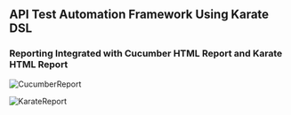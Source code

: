 ## API Test Automation Framework Using Karate DSL



### Reporting Integrated with Cucumber HTML Report and Karate HTML Report


![CucumberReport](/src/test/java/resources/testReportFiles/cucumber_html_report.png?raw=true "Cucumber HTML Report")

![KarateReport](/src/test/java/resources/testReportFiles/karate_html_report.png? "Karate HTML Report")



